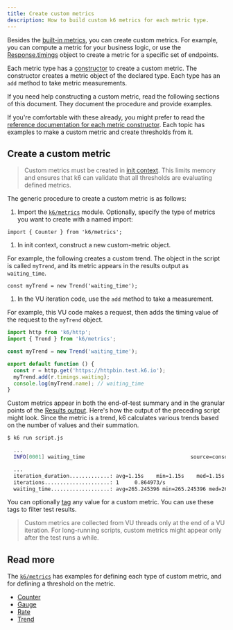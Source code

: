 ```yaml
---
title: Create custom metrics
description: How to build custom k6 metrics for each metric type.
---
```


Besides the [built-in metrics](/results-output/metrics-reference), you can create custom metrics.
For example, you can compute a metric for your business logic, or use the [Response.timings](/javascript-api/k6-http/response) object to create a metric for a specific set of endpoints.

Each metric type has a [constructor](https://developer.mozilla.org/en-US/docs/Web/JavaScript/Reference/Classes/constructor) to create a custom metric.
The constructor creates a metric object of the declared type. Each type has an `add` method to take metric measurements.

If you need help constructing a custom metric, read the following sections of this document.
They document the procedure and provide examples.

If you're comfortable with these already, you might prefer to read the [reference documentation for each metric constructor](/javascript-api/k6-metrics).
Each topic has examples to make a custom metric and create thresholds from it.

## Create a custom metric


<Blockquote mod="" title="">

Custom metrics must be created in [init context](/using-k6/test-lifecycle).
This limits memory and ensures that k6 can validate that all thresholds are evaluating defined metrics.

</Blockquote>


The generic procedure to create a custom metric is as follows:

1. Import the [`k6/metrics`](/javascript-api/k6-metrics/) module.
   Optionally, specify the type of metrics you want to create with a named import:

  ```
  import { Counter } from 'k6/metrics';
  ```

1. In init context, construct a new custom-metric object.

  For example, the following creates a custom trend. The object in the script is called `myTrend`, and its metric appears in the results output as `waiting_time`.
  
   ```
   const myTrend = new Trend('waiting_time');
   ```

1. In the VU iteration code, use the `add` method to take a measurement.

For example, this VU code makes a request, then adds the timing value of the request to the `myTrend` object.
 

<CodeGroup lineNumbers={[true]}>

```javascript
import http from 'k6/http';
import { Trend } from 'k6/metrics';

const myTrend = new Trend('waiting_time');

export default function () {
  const r = http.get('https://httpbin.test.k6.io');
  myTrend.add(r.timings.waiting);
  console.log(myTrend.name); // waiting_time
}
```

</CodeGroup>

Custom metrics appear in both the end-of-test summary and in the granular points of the [Results output](/results-output).
Here's how the output of the preceding script might look. Since the metric is a trend, k6 calculates various trends based on the number of values and their summation.

  <CodeGroup lineNumbers={[false]}>

```bash
$ k6 run script.js

  ...
  INFO[0001] waiting_time                                  source=console

  ...
  iteration_duration.............: avg=1.15s    min=1.15s    med=1.15s    max=1.15s    p(90)=1.15s    p(95)=1.15s
  iterations.....................: 1     0.864973/s
  waiting_time...................: avg=265.245396 min=265.245396 med=265.245396 max=265.245396 p(90)=265.245396 p(95)=265.245396
```

</CodeGroup>

You can optionally [tag](/using-k6/tags-and-groups) any value for a custom metric.
You can use these tags to filter test results.

<Blockquote mod="note" title="">

Custom metrics are collected from VU threads only at the end of a VU iteration.
For long-running scripts, custom metrics might appear only after the test runs a while.

</Blockquote>

## Read more

The [`k6/metrics`](/javascript-api/k6-metrics/) has examples for defining each type of custom metric, and for defining a threshold on the metric.
- [Counter](/javascript-api/k6-metrics/counter)
- [Gauge](/javascript-api/k6-metrics/gauge)
- [Rate](/javascript-api/k6-metrics/rate)
- [Trend](/javascript-api/k6-metrics/trend)

